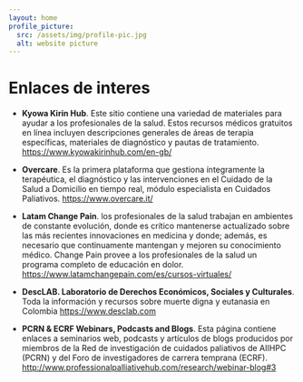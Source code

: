 ```yaml
---
layout: home
profile_picture:
  src: /assets/img/profile-pic.jpg
  alt: website picture
---
```


# Enlaces de interes

- **Kyowa Kirin Hub**. Este sitio contiene una variedad de materiales para ayudar a los profesionales de la salud. Estos recursos médicos gratuitos en línea incluyen descripciones generales de áreas de terapia específicas, materiales de diagnóstico y pautas de tratamiento. https://www.kyowakirinhub.com/en-gb/

- **Overcare**. Es la primera plataforma que gestiona íntegramente la terapéutica, el diagnóstico y las intervenciones en el Cuidado de la Salud a Domicilio en tiempo real, módulo especialista en Cuidados Paliativos. https://www.overcare.it/

- **Latam Change Pain**. los profesionales de la salud trabajan en ambientes de constante evolución, donde es crítico mantenerse actualizado sobre las más recientes innovaciones en medicina y donde; además, es necesario que continuamente mantengan y mejoren su conocimiento médico. Change Pain provee a los profesionales de la salud un programa completo de educación en dolor. https://www.latamchangepain.com/es/cursos-virtuales/ 

- **DescLAB. Laboratorio de Derechos Económicos, Sociales y Culturales**. Toda la información y recursos sobre muerte digna y eutanasia en Colombia https://www.desclab.com

- **PCRN & ECRF Webinars, Podcasts and Blogs**. Esta página contiene enlaces a seminarios web, podcasts y artículos de blogs producidos por miembros de la Red de investigación de cuidados paliativos de AIIHPC (PCRN) y del Foro de investigadores de carrera temprana (ECRF). http://www.professionalpalliativehub.com/research/webinar-blog#3
